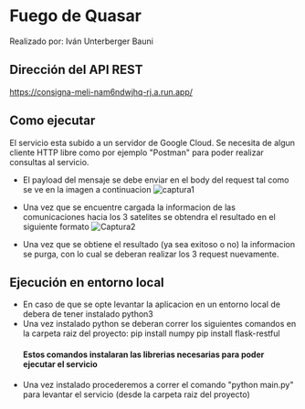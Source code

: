 # Fuego de Quasar

Realizado por: Iván Unterberger Bauni

## Dirección del API REST

https://consigna-meli-nam6ndwjhq-rj.a.run.app/

## Como ejecutar

El servicio esta subido a un servidor de Google Cloud.
Se necesita de algun cliente HTTP libre como por ejemplo "Postman" para poder realizar consultas al servicio.

- El payload del mensaje se debe enviar en el body del request tal como se ve en la imagen a continuacion
![captura1](https://user-images.githubusercontent.com/18707501/161793265-bc07e483-cc83-4baf-b494-d3987bec1074.JPG)

- Una vez que se encuentre cargada la informacion de las comunicaciones hacia los 3 satelites se obtendra el resultado en el siguiente formato
![Captura2](https://user-images.githubusercontent.com/18707501/161794471-da4156a2-4087-42b6-bee3-bf7c5250a4c4.JPG)

- Una vez que se obtiene el resultado (ya sea exitoso o no) la informacion se purga, con lo cual se deberan realizar los 3 request nuevamente.

## Ejecución en entorno local

- En caso de que se opte levantar la aplicacion en un entorno local de debera de tener instalado python3
- Una vez instalado python se deberan correr los siguientes comandos en la carpeta raiz del proyecto:
  pip install numpy
  pip install flask-restful
  #### Estos comandos instalaran las librerias necesarias para poder ejecutar el servicio
- Una vez instalado procederemos a correr el comando "python main.py" para levantar el servicio (desde la carpeta raiz del proyecto) 

